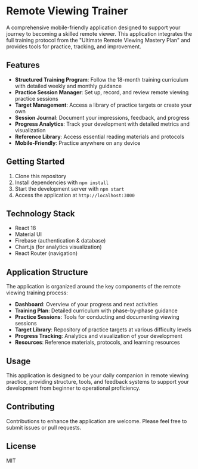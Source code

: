 # Remote Viewing Trainer

A comprehensive mobile-friendly application designed to support your journey to becoming a skilled remote viewer. This application integrates the full training protocol from the "Ultimate Remote Viewing Mastery Plan" and provides tools for practice, tracking, and improvement.

## Features

- **Structured Training Program**: Follow the 18-month training curriculum with detailed weekly and monthly guidance
- **Practice Session Manager**: Set up, record, and review remote viewing practice sessions
- **Target Management**: Access a library of practice targets or create your own
- **Session Journal**: Document your impressions, feedback, and progress
- **Progress Analytics**: Track your development with detailed metrics and visualization
- **Reference Library**: Access essential reading materials and protocols
- **Mobile-Friendly**: Practice anywhere on any device

## Getting Started

1. Clone this repository
2. Install dependencies with `npm install`
3. Start the development server with `npm start`
4. Access the application at `http://localhost:3000`

## Technology Stack

- React 18
- Material UI
- Firebase (authentication & database)
- Chart.js (for analytics visualization)
- React Router (navigation)

## Application Structure

The application is organized around the key components of the remote viewing training process:

- **Dashboard**: Overview of your progress and next activities
- **Training Plan**: Detailed curriculum with phase-by-phase guidance
- **Practice Sessions**: Tools for conducting and documenting viewing sessions
- **Target Library**: Repository of practice targets at various difficulty levels
- **Progress Tracking**: Analytics and visualization of your development
- **Resources**: Reference materials, protocols, and learning resources

## Usage

This application is designed to be your daily companion in remote viewing practice, providing structure, tools, and feedback systems to support your development from beginner to operational proficiency.

## Contributing

Contributions to enhance the application are welcome. Please feel free to submit issues or pull requests.

## License

MIT 